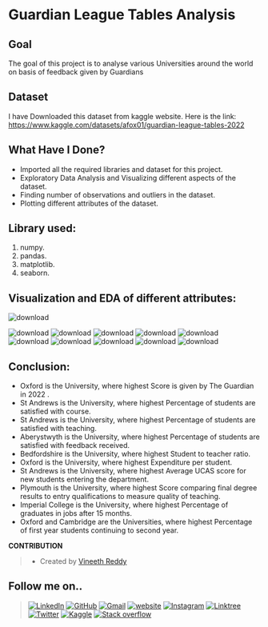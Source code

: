 
# Guardian League Tables Analysis


## Goal

The goal of this project is to analyse various Universities around the world on basis of feedback given by Guardians

## Dataset
I have Downloaded this dataset from kaggle website. Here is the link: https://www.kaggle.com/datasets/afox01/guardian-league-tables-2022

## What Have I Done?

- Imported all the required libraries and dataset for this project.
- Exploratory Data Analysis and Visualizing different aspects of the dataset.
- Finding number of observations and outliers in the dataset.
- Plotting different attributes of the dataset.

## Library used:

1. numpy.
2. pandas.
3. matplotlib.
4. seaborn.

## Visualization and EDA of different attributes:

![download](https://user-images.githubusercontent.com/97960335/180255013-f5d208bf-69ef-4232-8fc2-2603a5083273.png)

![download](https://user-images.githubusercontent.com/97960335/180255046-97a8dee2-1b24-4550-986d-fd4120925405.png)
![download](https://user-images.githubusercontent.com/97960335/180255064-a84eda15-edd4-4a22-b97e-ead640ce313e.png)
![download](https://user-images.githubusercontent.com/97960335/180255084-389f5906-b1bf-4656-8dcd-c08547391bed.png)
![download](https://user-images.githubusercontent.com/97960335/180255103-afa7ae43-9f9e-4553-a4ad-69e84310bb1a.png)
![download](https://user-images.githubusercontent.com/97960335/180255132-f63f09bf-7bcb-47b3-b581-9cacbbdd807c.png)
![download](https://user-images.githubusercontent.com/97960335/180255177-5a50f813-4d43-4183-a56a-2438982a1326.png)
![download](https://user-images.githubusercontent.com/97960335/180255193-8767a6d6-58e3-4293-b1ed-12f5cf3fb284.png)
![download](https://user-images.githubusercontent.com/97960335/180255210-e391ef22-22a7-42bd-9ec1-722aa1be11e9.png)
![download](https://user-images.githubusercontent.com/97960335/180255226-b84188c9-9c03-4cc0-a76e-1e4f7fb1c2ca.png)
![download](https://user-images.githubusercontent.com/97960335/180255237-6a7e57ea-195d-4fa3-8efa-dcb4160bd331.png)

## Conclusion:

- Oxford is the University, where highest Score is given by The Guardian in 2022 .
- St Andrews is the University, where highest Percentage of students are satisfied with course.
- St Andrews is the University, where highest Percentage of students are satisfied with teaching.
- Aberystwyth is the University, where highest Percentage of students are satisfied with feedback received.
- Bedfordshire is the University, where highest Student to teacher ratio.
- Oxford is the University, where highest Expenditure per student.
- St Andrews is the University, where highest Average UCAS score for new students entering the department.
- Plymouth is the University, where highest Score comparing final degree results to entry qualifications to measure quality of teaching.
- Imperial College is the University, where highest Percentage of graduates in jobs after 15 months.
- Oxford and Cambridge are the Universities, where highest Percentage of first year students continuing to second year.

**CONTRIBUTION**

>- Created by [Vineeth Reddy](https://linktr.ee/vineethreddy1997)

## Follow me on..
>[![LinkedIn](https://img.shields.io/badge/linkedin-%230077B5.svg?style=for-the-badge&logo=linkedin&logoColor=white)](https://www.linkedin.com/in/vineethreddy1997/)
[![GitHub](https://img.shields.io/badge/github-%23121011.svg?style=for-the-badge&logo=github&logoColor=white)](https://github.com/VineethReddy1997)
[![Gmail](https://img.shields.io/badge/Gmail-D14836?style=for-the-badge&logo=gmail&logoColor=white)](mailto:vineethreddywithds@gmail.com)
[![website](https://img.shields.io/badge/website-000000?style=for-the-badge&logo=About.me&logoColor=white)](https://vineethdata.github.io/)
[![Instagram](https://img.shields.io/badge/Instagram-E4405F?style=for-the-badge&logo=instagram&logoColor=white)](https://www.instagram.com/vineeth_reddy_2426/)
[![Linktree](https://img.shields.io/badge/linktree-39E09B?style=for-the-badge&logo=linktree&logoColor=white)](https://linktr.ee/vineethreddy1997)
[![Twitter](https://img.shields.io/badge/Twitter-1DA1F2?style=for-the-badge&logo=twitter&logoColor=white)](https://twitter.com/gangulavineeth1)
[![Kaggle](https://img.shields.io/badge/Kaggle-20BEFF?style=for-the-badge&logo=Kaggle&logoColor=white)](https://www.kaggle.com/vineethreddygangula)
[![Stack overflow](https://img.shields.io/badge/Stack_Overflow-FE7A16?style=for-the-badge&logo=stack-overflow&logoColor=white)](https://stackoverflow.com/users/18168904/vineeth-reddy-gangula)


